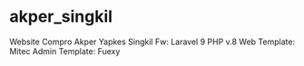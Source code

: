 # akper_singkil
Website Compro Akper Yapkes Singkil
Fw: Laravel 9
PHP v.8
Web Template: Mitec
Admin Template: Fuexy
